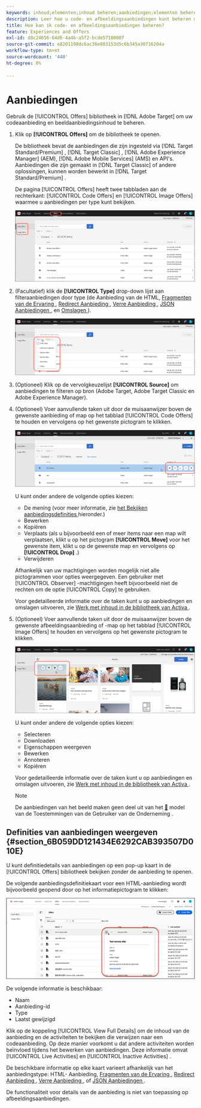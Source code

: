 ```yaml
---
keywords: inhoud;elementen;inhoud beheren;aanbiedingen;elementen beheren;selectiemodus openen;selectiemodus
description: Leer hoe u code- en afbeeldingsaanbiedingen kunt beheren met de bibliotheek Aanbiedingen in Adobe Target.
title: Hoe kan ik code- en afbeeldingsaanbiedingen beheren?
feature: Experiences and Offers
exl-id: d8c24656-64d6-4a4b-a5f2-bcde57180007
source-git-commit: e8201198dc6ac36e803153d5c6b345a30716204a
workflow-type: tm+mt
source-wordcount: '440'
ht-degree: 0%

---
```


# Aanbiedingen

Gebruik de [!UICONTROL Offers] bibliotheek in [!DNL Adobe Target] om uw codeaanbieding en beeldaanbiedingsinhoud te beheren.

1. Klik op **[!UICONTROL Offers]** om de bibliotheek te openen.

   De bibliotheek bevat de aanbiedingen die zijn ingesteld via [!DNL Target Standard/Premium] , [!DNL Target Classic] , [!DNL Adobe Experience Manager] (AEM), [!DNL Adobe Mobile Services] (AMS) en API&#39;s. Aanbiedingen die zijn gemaakt in [!DNL Target Classic] of andere oplossingen, kunnen worden bewerkt in [!DNL Target Standard/Premium] .

   De pagina [!UICONTROL Offers] heeft twee tabbladen aan de rechterkant: [!UICONTROL Code Offers] en [!UICONTROL Image Offers] waarmee u aanbiedingen per type kunt bekijken.

   ![ pagina die van Aanbiedingen de Aanbiedingen van de Code en de lusjes van de Aanbiedingen van het Beeld tonen ](/help/main/c-experiences/c-manage-content/assets/offers-page.png)

1. (Facultatief) klik de **[!UICONTROL Type]** drop-down lijst aan filteraanbiedingen door type (de Aanbieding van de HTML, [ Fragmenten van de Ervaring ](/help/main/c-experiences/c-manage-content/aem-experience-fragments.md), [ Redirect Aanbieding ](/help/main/c-experiences/c-manage-content/offer-redirect.md), [ Verre Aanbieding ](/help/main/c-experiences/c-manage-content/about-remote-offers.md), [ JSON Aanbiedingen ](/help/main/c-experiences/c-manage-content/create-json-offer.md), en [ Omslagen ](/help/main/c-experiences/c-manage-content/create-content-folder.md)).

   ![ aanbiedingen_filter beeld ](assets/offers_filter.png)

1. (Optioneel) Klik op de vervolgkeuzelijst **[!UICONTROL Source]** om aanbiedingen te filteren op bron (Adobe Target, Adobe Target Classic en Adobe Experience Manager).

1. (Optioneel) Voer aanvullende taken uit door de muisaanwijzer boven de gewenste aanbieding of map op het tabblad [!UICONTROL Code Offers] te houden en vervolgens op het gewenste pictogram te klikken.

   ![ de opties van Codeaanbiedingen ](assets/offer-picker-large.png)

   U kunt onder andere de volgende opties kiezen:

   * De mening (voor meer informatie, zie [ het Bekijken aanbiedingsdefinities ](#section_6B059DD121434E6292CAB393507D010E) hieronder.)
   * Bewerken
   * Kopiëren
   * Verplaats (als u bijvoorbeeld een of meer items naar een map wilt verplaatsen, klikt u op het pictogram **[!UICONTROL Move]** voor het gewenste item, klikt u op de gewenste map en vervolgens op **[!UICONTROL Drop]** .)
   * Verwijderen

   Afhankelijk van uw machtigingen worden mogelijk niet alle pictogrammen voor opties weergegeven. Een gebruiker met [!UICONTROL Observer] -machtigingen heeft bijvoorbeeld niet de rechten om de optie [!UICONTROL Copy] te gebruiken.

   Voor gedetailleerde informatie over de taken kunt u op aanbiedingen en omslagen uitvoeren, zie [ Werk met inhoud in de bibliotheek van Activa ](/help/main/c-experiences/c-manage-content/assets-working.md).

1. (Optioneel) Voer aanvullende taken uit door de muisaanwijzer boven de gewenste afbeeldingsaanbieding of -map op het tabblad [!UICONTROL Image Offers] te houden en vervolgens op het gewenste pictogram te klikken.

   ![ de opties van de Aanbiedingen van het Beeld ](/help/main/c-experiences/c-manage-content/assets/image-offers-icons.png)

   U kunt onder andere de volgende opties kiezen:

   * Selecteren
   * Downloaden
   * Eigenschappen weergeven
   * Bewerken
   * Annoteren
   * Kopiëren

   Voor gedetailleerde informatie over de taken kunt u op aanbiedingen en omslagen uitvoeren, zie [ Werk met inhoud in de bibliotheek van Activa ](/help/main/c-experiences/c-manage-content/assets-working.md).

   >[!NOTE]
   >
   >De aanbiedingen van het beeld maken geen deel uit van het [&#128279;](/help/main/administrating-target/c-user-management/property-channel/property-channel.md) model van de Toestemmingen van de Gebruiker van de Onderneming .


## Definities van aanbiedingen weergeven {#section_6B059DD121434E6292CAB393507D010E}

U kunt definitiedetails van aanbiedingen op een pop-up kaart in de [!UICONTROL Offers] bibliotheek bekijken zonder de aanbieding te openen.

De volgende aanbiedingsdefinitiekaart voor een HTML-aanbieding wordt bijvoorbeeld geopend door op het informatiepictogram te klikken:

![ aanbieding-kaart-html beeld ](assets/offer-card-html-new.png)

De volgende informatie is beschikbaar:

* Naam
* Aanbieding-id
* Type
* Laatst gewijzigd

Klik op de koppeling [!UICONTROL View Full Details] om de inhoud van de aanbieding en de activiteiten te bekijken die verwijzen naar een codeaanbieding. Op deze manier voorkomt u dat andere activiteiten worden beïnvloed tijdens het bewerken van aanbiedingen. Deze informatie omvat [!UICONTROL Live Activities] en [!UICONTROL Inactive Activities] .

De beschikbare informatie op elke kaart varieert afhankelijk van het aanbiedingstype: HTML- Aanbieding, [ Fragmenten van de Ervaring ](/help/main/c-experiences/c-manage-content/aem-experience-fragments.md), [ Redirect Aanbieding ](/help/main/c-experiences/c-manage-content/offer-redirect.md), [ Verre Aanbieding ](/help/main/c-experiences/c-manage-content/about-remote-offers.md), of [ JSON Aanbiedingen ](/help/main/c-experiences/c-manage-content/create-json-offer.md).

De functionaliteit voor details van de aanbieding is niet van toepassing op afbeeldingsaanbiedingen.

<!--

## Training video: The Content Repository ![Overview badge](/help/main/assets/overview.png)

This video includes information about managing offers.

* Connection between the [Experience Cloud Asset Library](https://experienceleague.adobe.com/docs/core-services/interface/assets/creative-cloud.html) and the Target Content Library 
* Custom HTML Offers 
* Custom HTML Offer in the [!UICONTROL Visual Experience Composer]

>[!VIDEO](https://video.tv.adobe.com/v/17387)

-->
